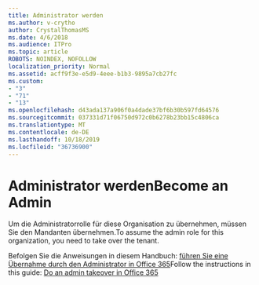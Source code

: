 ```yaml
---
title: Administrator werden
ms.author: v-crytho
author: CrystalThomasMS
ms.date: 4/6/2018
ms.audience: ITPro
ms.topic: article
ROBOTS: NOINDEX, NOFOLLOW
localization_priority: Normal
ms.assetid: acff9f3e-e5d9-4eee-b1b3-9895a7cb27fc
ms.custom:
- "3"
- "71"
- "13"
ms.openlocfilehash: d43ada137a906f0a4dade37bf6b30b597fd64576
ms.sourcegitcommit: 037331d71f06750d972c0b6278b23bb15c4806ca
ms.translationtype: MT
ms.contentlocale: de-DE
ms.lasthandoff: 10/18/2019
ms.locfileid: "36736900"
---
```

# <a name="become-an-admin"></a><span data-ttu-id="05b4f-102">Administrator werden</span><span class="sxs-lookup"><span data-stu-id="05b4f-102">Become an Admin</span></span>

<span data-ttu-id="05b4f-103">Um die Administratorrolle für diese Organisation zu übernehmen, müssen Sie den Mandanten übernehmen.</span><span class="sxs-lookup"><span data-stu-id="05b4f-103">To assume the admin role for this organization, you need to take over the tenant.</span></span>
  
<span data-ttu-id="05b4f-104">Befolgen Sie die Anweisungen in diesem Handbuch: [führen Sie eine Übernahme durch den Administrator in Office 365](https://docs.microsoft.com/office365/admin/misc/become-the-admin)</span><span class="sxs-lookup"><span data-stu-id="05b4f-104">Follow the instructions in this guide: [Do an admin takeover in Office 365](https://docs.microsoft.com/office365/admin/misc/become-the-admin)</span></span>